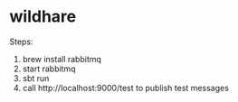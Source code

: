 # wildhare

Steps:
1. brew install rabbitmq
2. start rabbitmq
3. sbt run
4. call http://localhost:9000/test to publish test messages

